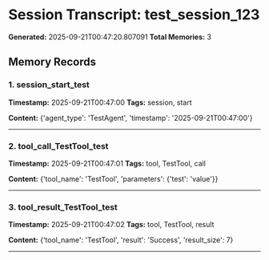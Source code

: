 # Session Transcript: test_session_123

**Generated:** 2025-09-21T00:47:20.807091
**Total Memories:** 3

## Memory Records

### 1. session_start_test

**Timestamp:** 2025-09-21T00:47:00
**Tags:** session, start

**Content:** {'agent_type': 'TestAgent', 'timestamp': '2025-09-21T00:47:00'}

---

### 2. tool_call_TestTool_test

**Timestamp:** 2025-09-21T00:47:01
**Tags:** tool, TestTool, call

**Content:** {'tool_name': 'TestTool', 'parameters': {'test': 'value'}}

---

### 3. tool_result_TestTool_test

**Timestamp:** 2025-09-21T00:47:02
**Tags:** tool, TestTool, result

**Content:** {'tool_name': 'TestTool', 'result': 'Success', 'result_size': 7}

---

